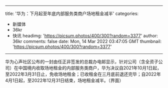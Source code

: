 
---
title: '华为：下月起至年底内部服务类商户场地租金减半'
categories: 
 - 新媒体
 - 36kr
 - 快讯
headimg: 'https://picsum.photos/400/300?random=3377'
author: 36kr
comments: false
date: Mon, 14 Mar 2022 03:47:05 GMT
thumbnail: 'https://picsum.photos/400/300?random=3377'
---

<div>   
华为心声社区公布的一封由任正非签发的总裁办电邮显示，针对公司（含全资子公司）在中国境内收取场地租金的内部服务类商户，华为决议自2021年10月1日起，至2022年3月31日止，免收场地租金；已收租金在三月底前退还完毕；自2022年4月1日起，至2022年12月31日结束，场地租金减半。（界面）  
</div>
            